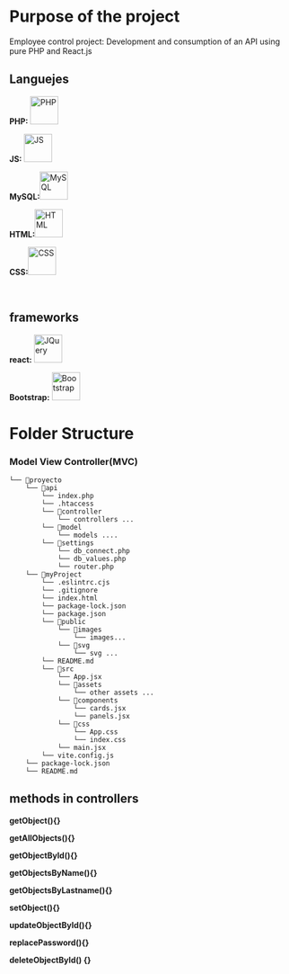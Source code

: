 <h1>Purpose of the project</h1>
<p>Employee control project: Development and consumption of an API using pure PHP and React.js</p>
<h2>Languejes</h2>
<p><strong>PHP:</strong>
<img src="https://upload.wikimedia.org/wikipedia/commons/thumb/2/27/PHP-logo.svg/300px-PHP-logo.svg.png" alt="PHP" width="50"></p>
<p><strong>JS:</strong>
<img src="https://upload.wikimedia.org/wikipedia/commons/thumb/9/99/Unofficial_JavaScript_logo_2.svg/480px-Unofficial_JavaScript_logo_2.svg.png" width="50" alt="JS"></p>
<p><strong>MySQL:</strong><img src="https://upload.wikimedia.org/wikipedia/commons/thumb/5/51/Mysql.svg/75px-Mysql.svg.png" alt="MySQL" width="50"></p>
<p><strong>HTML:</strong><img src="https://upload.wikimedia.org/wikipedia/commons/thumb/6/61/HTML5_logo_and_wordmark.svg/200px-HTML5_logo_and_wordmark.svg.png?20160623125136" alt="HTML" width="50"></p>
<p><strong>CSS:</strong><img src="https://upload.wikimedia.org/wikipedia/commons/thumb/d/d5/CSS3_logo_and_wordmark.svg/200px-CSS3_logo_and_wordmark.svg.png?20160623125136" alt="CSS" width="50"></p>
<br>

<h2>frameworks</h2>
<p><strong>react:</strong> <a href="https://react.dev/" target="_blank" rel="noopener noreferrer"><img src="https://th.bing.com/th/id/OIP.33CwBYkmnMfpA9Djup22JwHaHa?rs=1&pid=ImgDetMain" alt="JQuery" width="50"></a></p>
<p><strong>Bootstrap:</strong> <a href="https://getbootstrap.com/" target="_blank" rel="noopener noreferrer"><img src="https://upload.wikimedia.org/wikipedia/commons/thumb/b/b2/Bootstrap_logo.svg/200px-Bootstrap_logo.svg.png?20160623125136" alt="Bootstrap" width="50"></a></p>

<h1>Folder Structure</h1>
<h3>Model View Controller(MVC)</h3>

```
└── 📁proyecto
    └── 📁api
        └── index.php
        └── .htaccess
        └── 📁controller
            └── controllers ...
        └── 📁model
            └── models ....
        └── 📁settings
            └── db_connect.php
            └── db_values.php
            └── router.php
    └── 📁myProject
        └── .eslintrc.cjs
        └── .gitignore
        └── index.html
        └── package-lock.json
        └── package.json
        └── 📁public
            └── 📁images
                └── images...
            └── 📁svg
                └── svg ...
        └── README.md
        └── 📁src
            └── App.jsx
            └── 📁assets
                └── other assets ...
            └── 📁components
                └── cards.jsx
                └── panels.jsx
            └── 📁css
                └── App.css
                └── index.css
            └── main.jsx
        └── vite.config.js
    └── package-lock.json
    └── README.md
```

<h2>methods in controllers</h2>

<b> getObject(){}</b><br>
 
<b> getAllObjects(){}</b><br>
 
<b> getObjectById(){}</b><br>
 
<b> getObjectsByName(){}</b><br>
 
<b> getObjectsByLastname(){}</b><br>
 
<b> setObject(){}</b><br>
 
<b> updateObjectById(){}</b><br>
 
<b> replacePassword(){}</b><br>
 
<b> deleteObjectById() {}</b><br>
 
